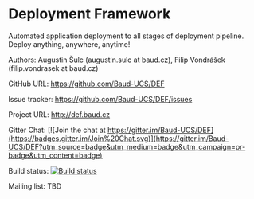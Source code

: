 # Deployment Framework

Automated application deployment to all stages of deployment pipeline. Deploy anything, anywhere, anytime!

Authors: Augustin Šulc (augustin.sulc at baud.cz), Filip Vondrášek (filip.vondrasek at baud.cz)

GitHub URL: https://github.com/Baud-UCS/DEF 

Issue tracker: https://github.com/Baud-UCS/DEF/issues

Project URL: http://def.baud.cz

Gitter Chat: [![Join the chat at https://gitter.im/Baud-UCS/DEF](https://badges.gitter.im/Join%20Chat.svg)](https://gitter.im/Baud-UCS/DEF?utm_source=badge&utm_medium=badge&utm_campaign=pr-badge&utm_content=badge)

Build status: [![Build status](https://ci.appveyor.com/api/projects/status/2367n7imraeyslrr?svg=true)](https://ci.appveyor.com/project/gius/def)

Mailing list: TBD
